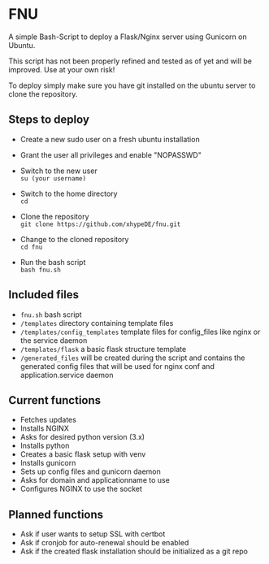 # FNU
A simple Bash-Script to deploy a Flask/Nginx server using Gunicorn on Ubuntu.

This script has not been properly refined and tested as of yet and will be improved. Use at your own risk!

To deploy simply make sure you have git installed on the ubuntu server to clone the repository.


## Steps to deploy

* Create a new sudo user on a fresh ubuntu installation
* Grant the user all privileges and enable "NOPASSWD"
* Switch to the new user
<br>`su (your username)`
* Switch to the home directory
<br>`cd`

* Clone the repository
<br>`git clone https://github.com/xhypeDE/fnu.git`
* Change to the cloned repository
<br>`cd fnu`
* Run the bash script
<br>`bash fnu.sh`

## Included files
* `fnu.sh` bash script
* `/templates` directory containing template files
* `/templates/config_templates` template files for config_files like nginx or the service daemon
* `/templates/flask` a basic flask structure template
* `/generated_files` will be created during the script and contains the generated config files that will be used for nginx conf and application.service daemon


## Current functions

* Fetches updates
* Installs NGINX
* Asks for desired python version (3.x)
* Installs python
* Creates a basic flask setup with venv
* Installs gunicorn
* Sets up config files and gunicorn daemon
* Asks for domain and applicationname to use
* Configures NGINX to use the socket

## Planned functions

* Ask if user wants to setup SSL with certbot
* Ask if cronjob for auto-renewal should be enabled
* Ask if the created flask installation should be initialized as a git repo